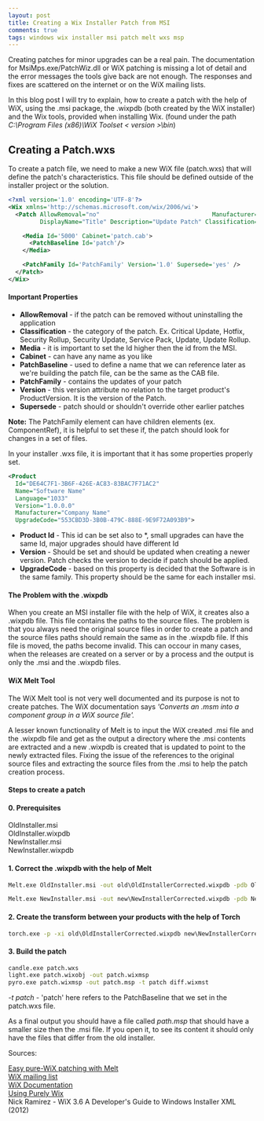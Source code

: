 ```yaml
---
layout: post
title: Creating a Wix Installer Patch from MSI
comments: true
tags: windows wix installer msi patch melt wxs msp
---
```


Creating patches for minor upgrades can be a real pain. The documentation for MsiMps.exe/PatchWiz.dll or WiX patching is missing a lot of detail and the error messages the tools give back are not enough. The responses and fixes are scattered on the internet or on the WiX mailing lists.

In this blog post I will try to explain, how to create a patch with the help of WiX, using the .msi package, the .wixpdb (both created by the WiX installer) and the Wix tools, provided when installing Wix. (found under the path _C:\Program Files (x86)\WiX Toolset < version >\bin_)

## Creating a Patch.wxs

To create a patch file, we need to make a new WiX file (patch.wxs) that will define the patch's characteristics. This file should be defined outside of the installer project or the solution.

```xml
<?xml version='1.0' encoding='UTF-8'?>
<Wix xmlns='http://schemas.microsoft.com/wix/2006/wi'>
  <Patch AllowRemoval="no"                                Manufacturer="Company"
         DisplayName="Title" Description="Update Patch" Classification="Update">

    <Media Id='5000' Cabinet='patch.cab'>
      <PatchBaseline Id='patch'/>
    </Media>

    <PatchFamily Id='PatchFamily' Version='1.0' Supersede='yes' />
  </Patch>
</Wix>
```

#### Important Properties

* **AllowRemoval** - if the patch can be removed without uninstalling the application
* **Classification** - the category of the patch. Ex. Critical Update, Hotfix, Security Rollup, Security Update, Service Pack, Update, Update Rollup.
* **Media** - it is important to set the Id higher then the id from the MSI.
* **Cabinet** - can have any name as you like
* **PatchBaseline** - used to define a name that we can reference later as we're building the patch file, can be the same as the CAB file.
* **PatchFamily** - contains the updates of your patch
* **Version** - this version attribute no relation to the target product's ProductVersion. It is the version of the Patch.
* **Supersede** - patch should or shouldn't override other earlier patches

**Note:** The PatchFamily element can have children elements (ex. ComponentRef), it is helpful to set these if, the patch should look for changes in a set of files.

In your installer .wxs file, it is important that it has some properties properly set.

```xml
<Product
  Id="DE64C7F1-3B6F-426E-AC83-83BAC7F71AC2"
  Name="Software Name"
  Language="1033"
  Version="1.0.0.0"
  Manufacturer="Company Name"
  UpgradeCode="553CBD3D-3B0B-479C-888E-9E9F72A093B9">
```

* **Product Id** - This id can be set also to *, small upgrades can have the same Id, major upgrades should have different Id
* **Version** - Should be set and should be updated when creating a newer version. Patch checks the version to decide if patch should be applied.
* **UpgradeCode** - based on this property is decided that the Software is in the same family. This property should be the same for each installer msi.

#### The Problem with the .wixpdb

When you create an MSI installer file with the help of WiX, it creates also a .wixpdb file.  This file contains the paths to the source files. The problem is that you always need the original source files in order to create a patch and the source files paths should remain the same as in the .wixpdb file. If this file is moved, the paths become invalid. This can occour in many cases, when the releases are created on a server or by a process and the output is only the .msi and the .wixpdb files.

#### WiX Melt Tool

The WiX Melt tool is not very well documented and its purpose is not to create patches. The WiX documentation says _'Converts an .msm into a component group in a WiX source file'._

A lesser known functionality of Melt is to input the WiX created .msi file and the .wixpdb file and get as the output a directory where the .msi contents are extracted and a new .wixpdb is created that is updated to point to the newly extracted files. Fixing the issue of the references to the original source files and extracting the source files from the .msi to help the patch creation process.

#### Steps to create a patch

#### 0. Prerequisites  

OldInstaller.msi  
OldInstaller.wixpdb  
NewInstaller.msi  
NewInstaller.wixpdb

#### 1. Correct the .wixpdb with the help of Melt

```cmd
Melt.exe OldInstaller.msi -out old\OldInstallerCorrected.wixpdb -pdb OldInstaller.wixpdb -x old\OldInstallerContent
```

```cmd
Melt.exe NewInstaller.msi -out new\NewInstallerCorrected.wixpdb -pdb NewInstaller.wixpdb -x new\NewInstallerContent
```

#### 2. Create the transform between your products with the help of Torch

```cmd
torch.exe -p -xi old\OldInstallerCorrected.wixpdb new\NewInstallerCorrected.wixpdb -out diff.wixmst
```

#### 3. Build the patch

```cmd
candle.exe patch.wxs
light.exe patch.wixobj -out patch.wixmsp
pyro.exe patch.wixmsp -out patch.msp -t patch diff.wixmst
```

_-t patch_ - 'patch' here refers to the PatchBaseline that we set in the patch.wxs file.

As a final output you should have a file called _path.msp_ that should have a smaller size then the .msi file. If you open it, to see its content it should only have the files that differ from the old installer.

Sources:

[Easy pure-WiX patching with Melt](http://www.joyofsetup.com/2013/07/16/easy-pure-wix-patching-with-melt/)  
[WiX mailing list](http://windows-installer-xml-wix-toolset.687559.n2.nabble.com/Creating-patches-using-wixout-bf-flag-deprecated-td7598765.html)  
[WiX Documentation](https://wixtoolset.org/documentation/manual/v3/overview/alltools.html)  
[Using Purely Wix](https://wixtoolset.org/documentation/manual/v3/patching/wix_patching.html)  
Nick Ramirez - WiX 3.6 A Developer's Guide to Windows Installer XML (2012)